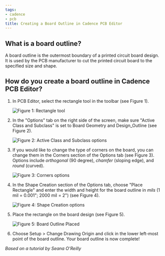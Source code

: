 ```yaml
---
tags:
- cadence
- pcb
title: Creating a Board Outline in Cadence PCB Editor
---
```


## What is a board outline?

A board outline is the outermost boundary of a printed circuit board design. It is used by the PCB manufacturer to cut the printed circuit board to the specified size and shape.

## How do you create a board outline in Cadence PCB Editor?

1.  In PCB Editor, select the rectangle tool in the toolbar (see Figure 1).

    ![Figure 1: Rectangle tool](/larger/image0074.png)

2.  In the "Options" tab on the right side of the screen, make sure "Active Class and Subclass" is set to Board Geometry and Design_Outline (see Figure 2).

    ![Figure 2: Active Class and Subclass options](/larger/image0075.png)

3.  If you would like to change the type of corners on the board, you can change them in the Corners section of the Options tab (see Figure 3). Options include *orthogonal* (90 degree), *chamfer* (sloping edge), and *round* (curved).

    ![Figure 3: Corners options](/larger/image0076.png)

4.  In the Shape Creation section of the Options tab, choose "Place Rectangle" and enter the width and height for the board outline in *mils* (1 mil = 0.001"; 2000 mil = 2") (see Figure 4).

    ![Figure 4: Shape Creation options](/larger/image0077.png)

5.  Place the rectangle on the board design (see Figure 5).

    ![Figure 5: Board Outline Placed](/larger/image0078.png)

6.  Choose Setup > Change Drawing Origin and click in the lower left-most point of the board outline. Your board outline is now complete!

*Based on a tutorial by Seana O'Reilly*
